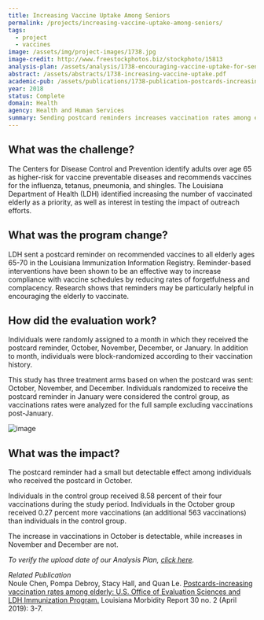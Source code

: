 ```yaml
---
title: Increasing Vaccine Uptake Among Seniors
permalink: /projects/increasing-vaccine-uptake-among-seniors/
tags:
  - project
  - vaccines
image: /assets/img/project-images/1738.jpg  
image-credit: http://www.freestockphotos.biz/stockphoto/15813
analysis-plan: /assets/analysis/1738-encouraging-vaccine-uptake-for-seniors.pdf
abstract: /assets/abstracts/1738-increasing-vaccine-uptake.pdf
academic-pub: /assets/publications/1738-publication-postcards-increasing-vaccination-rates-among-elderly.pdf
year: 2018  
status: Complete
domain: Health
agency: Health and Human Services
summary: Sending postcard reminders increases vaccination rates among elderly
---
```

## What was the challenge?

The Centers for Disease Control and Prevention identify adults over age 65 as higher-risk for vaccine preventable diseases and recommends vaccines for the influenza, tetanus, pneumonia, and shingles.  The Louisiana Department of Health (LDH) identified increasing the number of vaccinated elderly as a priority, as well as interest in testing the impact of outreach efforts. 

## What was the program change?

LDH sent a postcard reminder on recommended vaccines to all elderly ages 65-70 in the Louisiana Immunization Information Registry. Reminder-based interventions have been shown to be an effective way to increase compliance with vaccine schedules by reducing rates of forgetfulness and complacency. Research shows that reminders may be particularly helpful in encouraging the elderly to vaccinate.

## How did the evaluation work?

Individuals were randomly assigned to a month in which they received the postcard reminder, October, November, December, or January.  In addition to month, individuals were block-randomized according to their vaccination history.  

This study has three treatment arms based on when the postcard was sent: October, November, and December. Individuals randomized to receive the postcard reminder in January were considered the control group, as vaccinations rates were analyzed for the full sample excluding vaccinations post-January.

![image]({{site.baseurl}}/assets/img/project-images/1738-graph.png)

## What was the impact?

The postcard reminder had a small but detectable effect among individuals who received the postcard in October.  

Individuals in the control group received 8.58 percent of their four vaccinations during the study period.  Individuals in the October group received 0.27 percent more vaccinations (an additional 563 vaccinations) than individuals in the control group. 

The increase in vaccinations in October is detectable, while increases in November and December are not.  

<i>To verify the upload date of our Analysis Plan, <a href="https://github.com/gsa-oes/office-of-evaluation-sciences/commits/master/assets/analysis/1738-encouraging-vaccine-uptake-for-seniors.pdf">click here</a>.</i>

<i> Related Publication</i>
<br>
Noule Chen, Pompa Debroy, Stacy Hall, and Quan Le. <a href="http://ldh.la.gov/assets/oph/Center-PHCH/Center-CH/infectious-epi/LMR/2011-2020/2019/marapr19.pdf#page=3">Postcards-increasing vaccination rates among elderly: U.S. Office of Evaluation Sciences and LDH Immunization Program.</a> Louisiana Morbidity Report 30 no. 2 (April 2019): 3-7.
